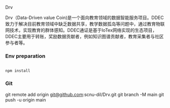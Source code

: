 <!--
 * @Author: your name
 * @Date: 2021-07-04 08:28:45
 * @LastEditTime: 2021-07-04 09:49:46
 * @LastEditors: Please set LastEditors
 * @Description: In User Settings Edit
 * @FilePath: /Drv/readme.md
-->

Drv

Drv（Data-Driven value Coin)是一个面向教育领域的数据智能服务项目。DDEC致力于解决目前教育领域中缺乏数据共享，教学数据孤岛等问题中，通过教育物联网技术，实现教育的群体感知。DDEC通证是基于IoTex网络实现的生态项目，DDEC主要用于转账，奖励数据贡献者，例如知识图谱贡献者，教育采集者与社区参与者等。


### Env preparation

```

npm install

```

### Git 

git remote add origin git@github.com:scnu-dil/Drv.git
git branch -M main
git push -u origin main



